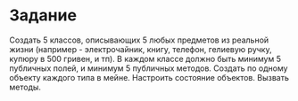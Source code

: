 # Задание

Создать 5 классов, описывающих 5 любых предметов из реальной жизни (например - электрочайник, книгу, телефон, гелиевую ручку, купюру в 500 гривен, и тп). В каждом классе должно быть минимум 5 публичных полей, и минимум 5 публичных методов. Создать по одному объекту каждого типа в мейне. Настроить состояние объектов. Вызвать методы.
